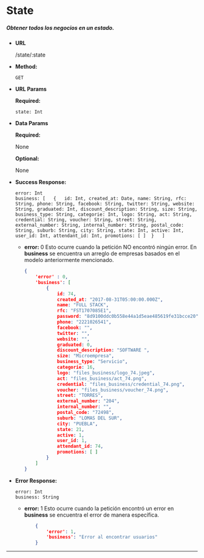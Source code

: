 # **State**

##### Obtener todos los negocios en un estado.

* **URL**

  /state/:state

* **Method:**

  `GET`
  
*  **URL Params**

   **Required:**

    `state: Int`
 
* **Data Params**
    
    **Required:**

    None

    **Optional:**
    
    None
        
* **Success Response:**

    `error: Int`  
    `business: [  
    	{  
			id: Int,
			created_at: Date,
			name: String,
			rfc: String,
			phone: String,
			facebook: String,
			twitter: String,
			website: String,
			graduated: Int,
			discount_description: String,
			size: String,
			business_type: String,
			categorie: Int,
			logo: String,
			act: String,
			credential: String,
			voucher: String,
			street: String,
			external_number: String,
			internal_number: String,
			postal_code: String,
			suburb: String,
			city: String,
			state: Int,
			active: Int,
			user_id: Int,
			attendant_id: Int,
			promotions: [ ] 
    	}  
    ]`  
    
    * **error:** 0
    Esto ocurre cuando la petición NO encontró ningún error. En **business** se encuentra un arreglo de empresas basados en el modelo anteriormente mencionado.
    
        ```json
        {
            'error' : 0,
            'business': [ 
            	{           	
					id: 74,
					created_at: "2017-08-31T05:00:00.000Z",
					name: "FULL STACK",
					rfc: "FST1707085E1",
					password: "8d9100ddc0b558e44a1d5eae485619fe31bcce20",
					phone: "2221026541",
					facebook: "",
					twitter: "",
					website: "",
					graduated: 0,
					discount_description: "SOFTWARE ",
					size: "Microempresa",
					business_type: "Servicio",
					categorie: 16,
					logo: "files_business/logo_74.jpeg",
					act: "files_business/act_74.png",
					credential: "files_business/credential_74.png",
					voucher: "files_business/voucher_74.png",
					street: "TORRES",
					external_number: "204",
					internal_number: "",
					postal_code: "72498",
					suburb: "LOMAS DEL SUR",
					city: "PUEBLA",
					state: 21,
					active: 1,
					user_id: 1,
					attendant_id: 74,
					promotions: [ ] 
				}
            ]
      }
        
* **Error Response:** 
    
    `error: Int`  
    `business: String`

  * **error:** 1
    Esto ocurre cuando la petición encontró un error en  **business** se encuentra el error de manera específica.

    ```json
        {
            'error': 1,
            'business': "Error al encontrar usuarios"
        }
      ```

***
